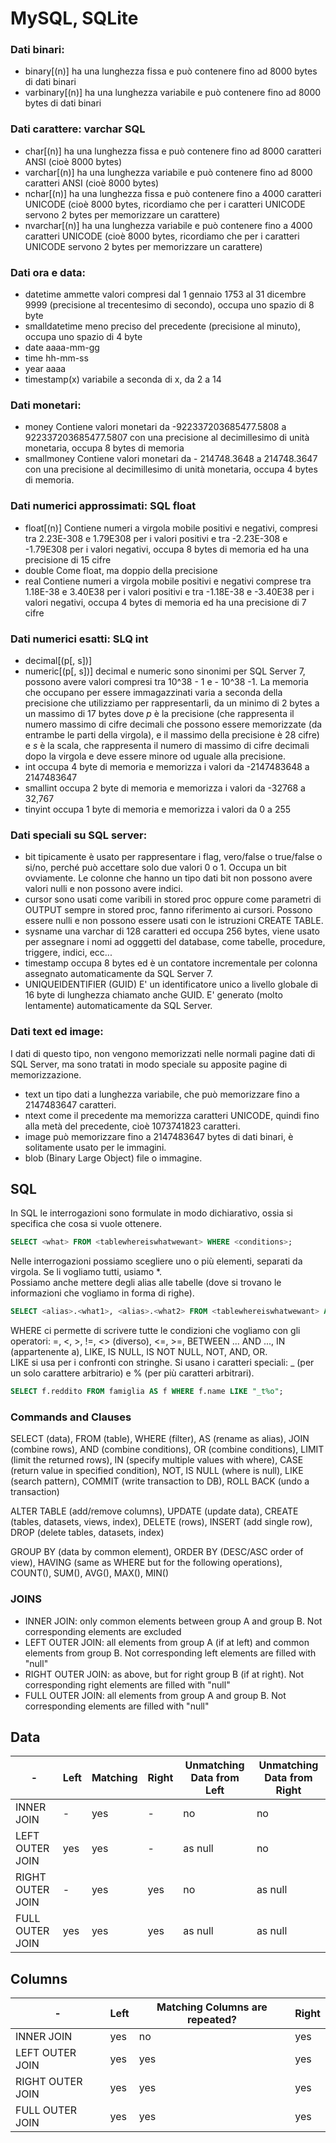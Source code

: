 # MySQL, SQLite

### Dati binari:
- binary[(n)] ha una lunghezza fissa e può contenere fino ad 8000 bytes di dati
binari
- varbinary[(n)] ha una lunghezza variabile e può contenere fino ad 8000 bytes di dati binari

### Dati carattere: varchar SQL
- char[(n)] ha una lunghezza fissa e può contenere fino ad 8000 caratteri ANSI (cioè 8000 bytes)
- varchar[(n)] ha una lunghezza variabile e può contenere fino ad 8000 caratteri ANSI (cioè 8000 bytes)
- nchar[(n)] ha una lunghezza fissa e può contenere fino a 4000 caratteri UNICODE (cioè 8000 bytes, ricordiamo che per i caratteri UNICODE servono 2 bytes per memorizzare un carattere)
- nvarchar[(n)] ha una lunghezza variabile e può contenere fino a 4000 caratteri UNICODE (cioè 8000 bytes, ricordiamo che per i caratteri UNICODE servono 2 bytes per memorizzare un carattere)

### Dati ora e data:
- datetime ammette valori compresi dal 1 gennaio 1753 al 31 dicembre 9999 (precisione al trecentesimo di secondo), occupa uno spazio di 8 byte
- smalldatetime meno preciso del precedente (precisione al minuto), occupa uno spazio di 4 byte
- date aaaa-mm-gg
- time hh-mm-ss
- year aaaa
- timestamp(x) variabile a seconda di x, da 2 a 14

### Dati monetari:
- money Contiene valori monetari da -922337203685477.5808 a 922337203685477.5807 con una precisione al decimillesimo di unità monetaria, occupa 8 bytes di memoria
- smallmoney Contiene valori monetari da - 214748.3648 a 214748.3647 con una precisione al decimillesimo di unità monetaria, occupa 4 bytes di memoria.

### Dati numerici approssimati: SQL float 
- float[(n)] Contiene numeri a virgola mobile positivi e negativi, compresi tra 2.23E-308 e 1.79E308 per i valori positivi e tra -2.23E-308 e -1.79E308 per i valori negativi, occupa 8 bytes di memoria ed ha una precisione di 15 cifre
- double Come float, ma doppio della precisione
- real Contiene numeri a virgola mobile positivi e negativi comprese tra 1.18E-38 e 3.40E38 per i valori positivi e tra -1.18E-38 e -3.40E38 per i valori negativi, occupa 4 bytes di memoria ed ha una precisione di 7 cifre

### Dati numerici esatti: SLQ int
- decimal[(p[, s])]
- numeric[(p[, s])] decimal e numeric sono sinonimi per SQL Server 7, possono avere
valori compresi tra 10^38 - 1 e - 10^38 -1. La memoria che occupano
per essere immagazzinati varia a seconda della precisione che
utilizziamo per rappresentarli, da un minimo di 2 bytes a un massimo
di 17 bytes dove _p_ è la precisione (che rappresenta il numero massimo di cifre
decimali che possono essere memorizzate (da entrambe le parti della
virgola), e il massimo della precisione è 28 cifre) e _s_ è la scala, che rappresenta il numero di massimo di cifre decimali dopo la virgola e deve essere minore od uguale alla precisione.
- int occupa 4 byte di memoria e memorizza i valori da -2147483648 a 2147483647
- smallint occupa 2 byte di memoria e memorizza i valori da -32768 a 32,767
- tinyint occupa 1 byte di memoria e memorizza i valori da 0 a 255

### Dati speciali su SQL server:
- bit tipicamente è usato per rappresentare i flag, vero/false o true/false o si/no, perché può accettare solo due valori 0 o 1. Occupa un bit ovviamente. Le colonne che hanno un tipo dati bit non possono avere valori nulli e non possono avere indici. 
- cursor sono usati come varibili in stored proc oppure come parametri di OUTPUT sempre in stored proc, fanno riferimento ai cursori. Possono essere nulli e non possono essere usati con le istruzioni CREATE TABLE.
- sysname una varchar di 128 caratteri ed occupa 256 bytes, viene usato per assegnare i nomi ad ogggetti del database, come tabelle, procedure, triggere, indici, ecc...
- timestamp occupa 8 bytes ed è un contatore incrementale per colonna assegnato automaticamente da SQL Server 7.
- UNIQUEIDENTIFIER (GUID) E' un identificatore unico a livello globale di 16 byte di lunghezza chiamato anche GUID. E' generato (molto lentamente) automaticamente da SQL Server.

### Dati text ed image:
I dati di questo tipo, non vengono memorizzati nelle normali pagine dati di SQL Server, ma sono tratati in modo speciale su apposite pagine di memorizzazione.
- text un tipo dati a lunghezza variabile, che può memorizzare fino a 2147483647 caratteri.
- ntext come il precedente ma memorizza caratteri UNICODE, quindi fino alla metà del precedente, cioè 1073741823 caratteri.
- image può memorizzare fino a 2147483647 bytes di dati binari, è solitamente usato per le immagini.
- blob (Binary Large Object) file o immagine.

## SQL 
In SQL le interrogazioni sono formulate in modo dichiarativo, ossia si specifica che cosa si vuole ottenere.
```sql
SELECT <what> FROM <tablewhereiswhatwewant> WHERE <conditions>; 
```
Nelle interrogazioni possiamo scegliere uno o più elementi, separati da virgola. Se li vogliamo tutti, usiamo *. <br>
Possiamo anche mettere degli alias alle tabelle (dove si trovano le informazioni che vogliamo in forma di righe). 
```sql
SELECT <alias>.<what1>, <alias>.<what2> FROM <tablewhereiswhatwewant> AS <alias> WHERE <conditions>; 
```
WHERE ci permette di scrivere tutte le condizioni che vogliamo con gli operatori: =, <, >, !=, <> (diverso), <=, >=, BETWEEN ... AND ..., IN (appartenente a), LIKE, IS NULL, IS NOT NULL, NOT, AND, OR. <br>
LIKE si usa per i confronti con stringhe. Si usano i caratteri speciali: _ (per un solo carattere arbitrario) e % (per più caratteri arbitrari).
```sql
SELECT f.reddito FROM famiglia AS f WHERE f.name LIKE "_t%o"; 
```

### Commands and Clauses
SELECT (data), FROM (table), WHERE (filter), AS (rename as alias), JOIN (combine rows), AND (combine conditions), OR (combine conditions), LIMIT (limit the returned rows), IN (specify multiple values with where), CASE (return value in specified condition), NOT, IS NULL (where is null), LIKE (search pattern), COMMIT (write transaction to DB), ROLL BACK (undo a transaction)

ALTER TABLE (add/remove columns), UPDATE (update data), CREATE (tables, datasets, views, index), DELETE (rows), INSERT (add single row), DROP (delete tables, datasets, index)

GROUP BY (data by common element), ORDER BY (DESC/ASC order of view), HAVING (same as WHERE but for the following operations), COUNT(), SUM(), AVG(), MAX(), MIN()

### JOINS
- INNER JOIN: only common elements between group A and group B. Not corresponding elements are excluded
- LEFT OUTER JOIN: all elements from group A (if at left) and common elements from group B. Not corresponding left elements are filled with "null"
- RIGHT OUTER JOIN: as above, but for right group B (if at right). Not corresponding right elements are filled with "null"
- FULL OUTER JOIN: all elements from group A and group B. Not corresponding elements are filled with "null"
 
## Data
| - | Left | Matching | Right | Unmatching Data from Left | Unmatching Data from Right |
| - | - | - | - | - | - |
| INNER JOIN | - | yes | - | no | no |
| LEFT OUTER JOIN | yes | yes | - | as null | no |
| RIGHT OUTER JOIN | - | yes | yes | no | as null |
| FULL OUTER JOIN | yes | yes | yes | as null | as null |

## Columns
| - | Left | Matching Columns are repeated? | Right | 
| - | - | - | - | 
| INNER JOIN | yes | no | yes | 
| LEFT OUTER JOIN | yes | yes | yes | 
| RIGHT OUTER JOIN | yes | yes | yes | 
| FULL OUTER JOIN | yes | yes | yes |
